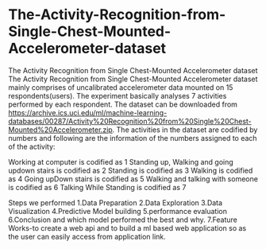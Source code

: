 # The-Activity-Recognition-from-Single-Chest-Mounted-Accelerometer-dataset
The Activity Recognition from Single Chest-Mounted Accelerometer dataset
The Activity Recognition from Single Chest-Mounted Accelerometer dataset mainly comprises of uncalibrated accelerometer data mounted on 15 respondents(users). The experiment basically analyses 7 activities performed by each respondent. The dataset can be downloaded from https://archive.ics.uci.edu/ml/machine-learning-databases/00287/Activity%20Recognition%20from%20Single%20Chest-Mounted%20Accelerometer.zip. The activities in the dataset are codified by numbers and following are the information of the numbers assigned to each of the activity:

Working at computer is codified as 1
Standing up, Walking and going updown stairs is codified as 2
Standing is codified as 3
Walking is codified as 4
Going upDown stairs is codified as 5
Walking and talking with someone is codified as 6
Talking While Standing is codified as 7

Steps we performed
1.Data Preparation
2.Data Exploration
3.Data Visualization
4.Predictive Model building
5.performance evaluation
6.Conclusion and which model performed the best and why.
7.Feature Works-to create a web api and to build a ml based web application so as the user can easily access from application link.
